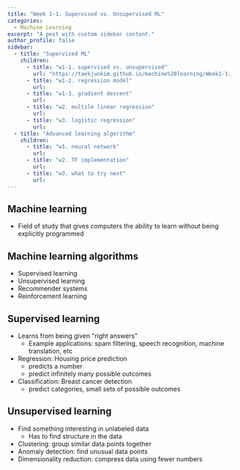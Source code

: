 ```yaml
---
title: "Week 1-1. Supervised vs. Unsupervised ML"
categories:
  - Machine Learning 
excerpt: "A post with custom sidebar content."
author_profile: false
sidebar:
  - title: "Supervised ML"
    children:
      - title: "w1-1. supervised vs. unsupervised"
        url: "https://taekjunkim.github.io/machine%20learning/Week1-1._Supervised_vs._Unsupervised_ML/"
      - title: "w1-2. regression model"
        url:
      - title: "w1-3. gradient descent"
        url:
      - title: "w2. multile linear regression"
        url:
      - title: "w3. logistic regression"
        url:
  - title: "Advanced learning algorithm"
    children:
      - title: "w1. neural network"
        url:
      - title: "w2. TF implementation"
        url:
      - title: "w3. what to try next"
        url:
---
```



## Machine learning
- Field of study that gives computers the ability to learn without being explicitly programmed

## Machine learning algorithms
- Supervised learning
- Unsupervised learning
- Recommender systems
- Reinforcement learning

## Supervised learning
- Learns from being given "right answers"
	- Example applications: spam filtering, speech recognition, machine translation, etc
- Regression: Housing price prediction
	- predicts a number
	- predict infinitely many possible outcomes
- Classification: Breast cancer detection
	- predict categories, small sets of possible outcomes

## Unsupervised learning
- Find something interesting in unlabeled data
	- Has to find structure in the data
- Clustering: group similar data points together
- Anomaly detection: find unusual data points
- Dimensionality reduction: compress data using fewer numbers
